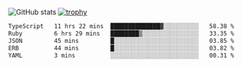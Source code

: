 ![GitHub stats](https://github-readme-stats.vercel.app/api?username=ksk001100&show_icons=true&theme=tokyonight)
[![trophy](https://github-profile-trophy.vercel.app/?username=ksk001100&theme=onedark)](https://github.com/ryo-ma/github-profile-trophy)

<!--START_SECTION:waka-->

```txt
TypeScript   11 hrs 22 mins  ██████████████▓░░░░░░░░░░   58.38 %
Ruby         6 hrs 29 mins   ████████▒░░░░░░░░░░░░░░░░   33.35 %
JSON         45 mins         █░░░░░░░░░░░░░░░░░░░░░░░░   03.85 %
ERB          44 mins         █░░░░░░░░░░░░░░░░░░░░░░░░   03.82 %
YAML         3 mins          ░░░░░░░░░░░░░░░░░░░░░░░░░   00.31 %
```

<!--END_SECTION:waka-->
